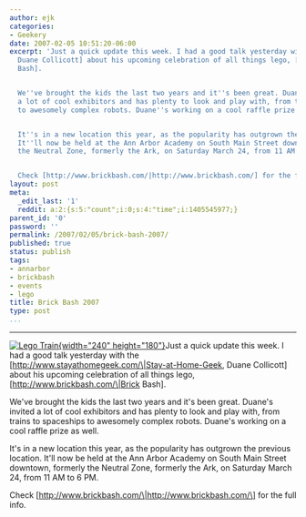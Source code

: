 ```yaml
---
author: ejk
categories:
- Geekery
date: 2007-02-05 10:51:20-06:00
excerpt: 'Just a quick update this week. I had a good talk yesterday with the [http://www.stayathomegeek.com/|Stay-at-Home-Geek,
  Duane Collicott] about his upcoming celebration of all things lego, [http://www.brickbash.com/|Brick
  Bash].


  We''ve brought the kids the last two years and it''s been great. Duane''s invited
  a lot of cool exhibitors and has plenty to look and play with, from trains to spaceships
  to awesomely complex robots. Duane''s working on a cool raffle prize as well.


  It''s in a new location this year, as the popularity has outgrown the previous location.
  It''ll now be held at the Ann Arbor Academy on South Main Street downtown, formerly
  the Neutral Zone, formerly the Ark, on Saturday March 24, from 11 AM to 6 PM.


  Check [http://www.brickbash.com/|http://www.brickbash.com/] for the full info.'
layout: post
meta:
  _edit_last: '1'
  reddit: a:2:{s:5:"count";i:0;s:4:"time";i:1405545977;}
parent_id: '0'
password: ''
permalink: /2007/02/05/brick-bash-2007/
published: true
status: publish
tags:
- annarbor
- brickbash
- events
- lego
title: Brick Bash 2007
type: post
...
```

---

[![Lego Train](%7B%7B%20site.baseurl%20%7D%7D/assets/2007/02/110949625_52e8681e04_m.jpg){width="240" height="180"}](http://www.flickr.com/photos/ejk/110949625/ "Photo Sharing")Just a quick update this week. I had a good talk yesterday with the \[http://www.stayathomegeek.com/\|Stay-at-Home-Geek, Duane Collicott\] about his upcoming celebration of all things lego, \[http://www.brickbash.com/\|Brick Bash\].

We've brought the kids the last two years and it's been great. Duane's invited a lot of cool exhibitors and has plenty to look and play with, from trains to spaceships to awesomely complex robots. Duane's working on a cool raffle prize as well.

It's in a new location this year, as the popularity has outgrown the previous location. It'll now be held at the Ann Arbor Academy on South Main Street downtown, formerly the Neutral Zone, formerly the Ark, on Saturday March 24, from 11 AM to 6 PM.

Check \[http://www.brickbash.com/\|http://www.brickbash.com/\] for the full info.
